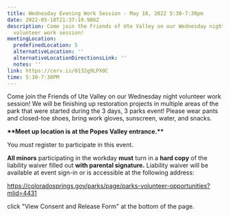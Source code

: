 ```yaml
---
title: Wednesday Evening Work Session - May 18, 2022 5:30-7:30pm
date: 2022-05-18T21:37:19.986Z
description: Come join the Friends of Ute Valley on our Wednesday night
  volunteer work session!
meetingLocation:
  predefinedLocation: 5
  alternativeLocation: ''
  alternativeLocationDirectionsLink: ''
  notes: ''
link: https://cerv.is/0132g9LPXOC
time: 5:30-7:30PM
---
```


Come join the Friends of Ute Valley on our Wednesday night volunteer work session! We will be finishing up restoration projects in multiple areas of the park that were started during the 3 days, 3 parks event! Please wear pants and closed-toe shoes, bring work gloves, sunscreen, water, and snacks.

**\*\*Meet up location is at the Popes Valley entrance.\*\***

You _must_ register to participate in this event.

**All minors** participating in the workday **must** turn in a **hard copy** of the liability waiver filled out **with parental signature.** Liability waiver will be available at event sign-in or is accessible at the following address:

<https://coloradosprings.gov/parks/page/parks-volunteer-opportunities?mlid=4431>

click "View Consent and Release Form" at the bottom of the page.
